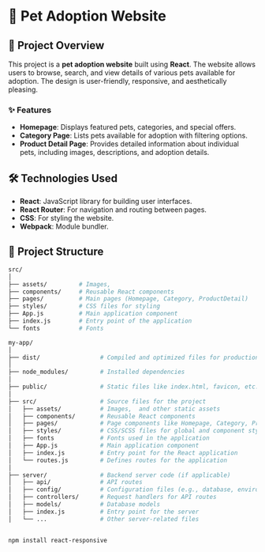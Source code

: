 # 🐾 Pet Adoption Website

## 📖 Project Overview

This project is a **pet adoption website** built using **React**. The website allows users to browse, search, and view details of various pets available for adoption. The design is user-friendly, responsive, and aesthetically pleasing.

### ✨ Features

- **Homepage**: Displays featured pets, categories, and special offers.
- **Category Page**: Lists pets available for adoption with filtering options.
- **Product Detail Page**: Provides detailed information about individual pets, including images, descriptions, and adoption details.

## 🛠️ Technologies Used

- **React**: JavaScript library for building user interfaces.
- **React Router**: For navigation and routing between pages.
- **CSS**: For styling the website.
- **Webpack**: Module bundler.


## 📂 Project Structure

```bash
src/
│
├── assets/         # Images,
├── components/     # Reusable React components
├── pages/          # Main pages (Homepage, Category, ProductDetail)
├── styles/         # CSS files for styling     
├── App.js          # Main application component
├── index.js        # Entry point of the application
└── fonts           # Fonts

my-app/
│
├── dist/                 # Compiled and optimized files for production
│
├── node_modules/         # Installed dependencies
│
├── public/               # Static files like index.html, favicon, etc.
│
├── src/                  # Source files for the project
│   ├── assets/           # Images,  and other static assets
│   ├── components/       # Reusable React components
│   ├── pages/            # Page components like Homepage, Category, ProductDetail
│   ├── styles/           # CSS/SCSS files for global and component styling
│   ├── fonts             # Fonts used in the application
│   ├── App.js            # Main application component
│   ├── index.js          # Entry point for the React application
│   └── routes.js         # Defines routes for the application
│
├── server/               # Backend server code (if applicable)
│   ├── api/              # API routes
│   ├── config/           # Configuration files (e.g., database, environment)
│   ├── controllers/      # Request handlers for API routes
│   ├── models/           # Database models
│   ├── index.js          # Entry point for the server
│   └── ...               # Other server-related files


npm install react-responsive

